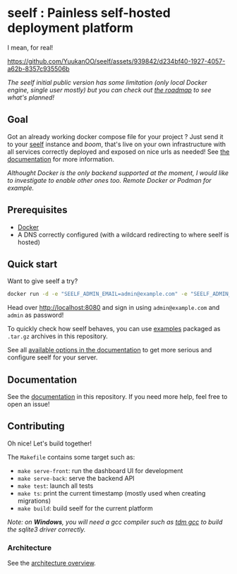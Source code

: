 # seelf : Painless self-hosted deployment platform

I mean, for real!

https://github.com/YuukanOO/seelf/assets/939842/d234bf40-1927-4057-a62b-8357c935506b

_The seelf initial public version has some limitation (only local Docker engine, single user mostly) but you can check out [the roadmap](https://github.com/YuukanOO/seelf/milestone/1) to see what's planned!_

## Goal

Got an already working docker compose file for your project ? Just send it to your [seelf](https://github.com/YuukanOO/seelf) instance and _boom_, that's live on your own infrastructure with all services correctly deployed and exposed on nice urls as needed! See [the documentation](DOCUMENTATION.md) for more information.

_Althought Docker is the only backend supported at the moment, I would like to investigate to enable other ones too. Remote Docker or Podman for example._

## Prerequisites

- [Docker](https://docs.docker.com/get-docker/)
- A DNS correctly configured (with a wildcard redirecting to where seelf is hosted)

## Quick start

Want to give seelf a try?

```bash
docker run -d -e "SEELF_ADMIN_EMAIL=admin@example.com" -e "SEELF_ADMIN_PASSWORD=admin" -v "/var/run/docker.sock:/var/run/docker.sock" -v "seelfdata:/seelf/data" -p "8080:8080" yuukanoo/seelf
```

Head over [http://localhost:8080](http://localhost:8080) and sign in using `admin@example.com` and `admin` as password!

To quickly check how seelf behaves, you can use [examples](examples/README.md) packaged as `.tar.gz` archives in this repository.

See all [available options in the documentation](DOCUMENTATION.md#installation) to get more serious and configure seelf for your server.

## Documentation

See the [documentation](DOCUMENTATION.md) in this repository. If you need more help, feel free to open an issue!

## Contributing

Oh nice! Let's build together!

The `Makefile` contains some target such as:

- `make serve-front`: run the dashboard UI for development
- `make serve-back`: serve the backend API
- `make test`: launch all tests
- `make ts`: print the current timestamp (mostly used when creating migrations)
- `make build`: build seelf for the current platform

_Note: on **Windows**, you will need a gcc compiler such as [tdm gcc](https://jmeubank.github.io/tdm-gcc/) to build the sqlite3 driver correctly._

### Architecture

See the [architecture overview](ARCHITECTURE.md).
